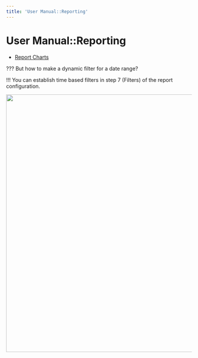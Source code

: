 ```yaml
---
title: 'User Manual::Reporting'
---
```


User Manual::Reporting
======================

-   [Report Charts](/en/reporting/report_charts)

??? But how to make a dynamic filter for a date range?

!!! You can establish time based filters in step 7 (Filters) of the
report configuration.

<img src="/en/corebos/reports/timebasedreportfilters.png" class="align-center" width="700" />
